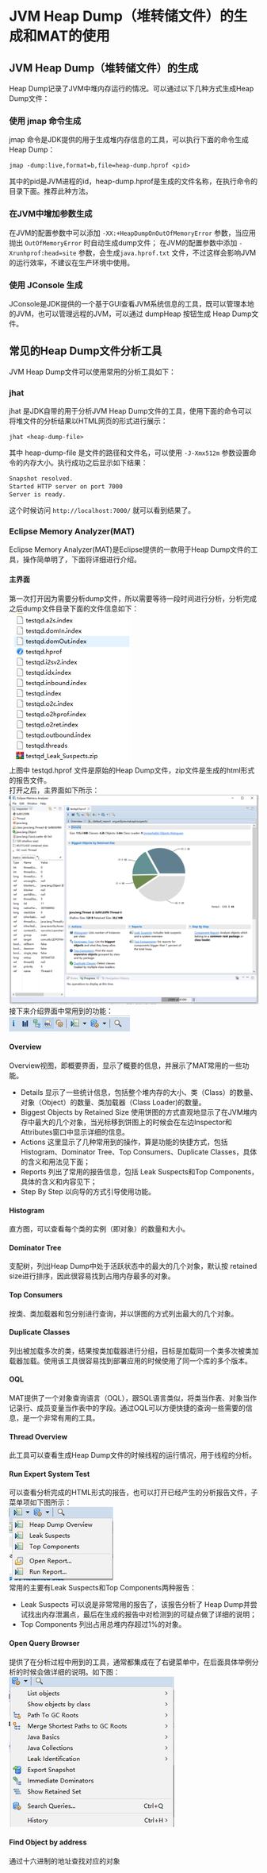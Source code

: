 # JVM Heap Dump（堆转储文件）的生成和MAT的使用
## JVM Heap Dump（堆转储文件）的生成
Heap Dump记录了JVM中堆内存运行的情况。可以通过以下几种方式生成Heap Dump文件：
### 使用 jmap 命令生成
jmap 命令是JDK提供的用于生成堆内存信息的工具，可以执行下面的命令生成Heap Dump：
```shell
jmap -dump:live,format=b,file=heap-dump.hprof <pid>
```
其中的pid是JVM进程的id，heap-dump.hprof是生成的文件名称，在执行命令的目录下面。推荐此种方法。
### 在JVM中增加参数生成
在JVM的配置参数中可以添加 `-XX:+HeapDumpOnOutOfMemoryError` 参数，当应用抛出 `OutOfMemoryError` 时自动生成dump文件；
在JVM的配置参数中添加 `-Xrunhprof:head=site` 参数，会生成`java.hprof.txt` 文件，不过这样会影响JVM的运行效率，不建议在生产环境中使用。
### 使用 JConsole 生成
JConsole是JDK提供的一个基于GUI查看JVM系统信息的工具，既可以管理本地的JVM，也可以管理远程的JVM，可以通过 dumpHeap 按钮生成 Heap Dump文件。

## 常见的Heap Dump文件分析工具
JVM Heap Dump文件可以使用常用的分析工具如下：
### jhat
jhat 是JDK自带的用于分析JVM Heap Dump文件的工具，使用下面的命令可以将堆文件的分析结果以HTML网页的形式进行展示：
```
jhat <heap-dump-file>
```
其中 heap-dump-file 是文件的路径和文件名，可以使用 `-J-Xmx512m` 参数设置命令的内存大小。执行成功之后显示如下结果：
```
Snapshot resolved.
Started HTTP server on port 7000
Server is ready.
```
这个时候访问 `http://localhost:7000/` 就可以看到结果了。

### Eclipse Memory Analyzer(MAT)
Eclipse Memory Analyzer(MAT)是Eclipse提供的一款用于Heap Dump文件的工具，操作简单明了，下面将详细进行介绍。
#### 主界面
第一次打开因为需要分析dump文件，所以需要等待一段时间进行分析，分析完成之后dump文件目录下面的文件信息如下：  
<img src="https://github.com/Faep1008/Study-Note/blob/master/notes/20200702/img/MAT1.png" />  
上图中 testqd.hprof 文件是原始的Heap Dump文件，zip文件是生成的html形式的报告文件。  
打开之后，主界面如下所示：  
<img src="https://github.com/Faep1008/Study-Note/blob/master/notes/20200702/img/MAT2.png" />  
接下来介绍界面中常用到的功能：  
<img src="https://github.com/Faep1008/Study-Note/blob/master/notes/20200702/img/MAT3.png" />  

#### Overview
Overview视图，即概要界面，显示了概要的信息，并展示了MAT常用的一些功能。  

- Details 显示了一些统计信息，包括整个堆内存的大小、类（Class）的数量、对象（Object）的数量、类加载器（Class Loader)的数量。
- Biggest Objects by Retained Size 使用饼图的方式直观地显示了在JVM堆内存中最大的几个对象，当光标移到饼图上的时候会在左边Inspector和Attributes窗口中显示详细的信息。
- Actions 这里显示了几种常用到的操作，算是功能的快捷方式，包括 Histogram、Dominator Tree、Top Consumers、Duplicate Classes，具体的含义和用法见下面；
- Reports 列出了常用的报告信息，包括 Leak Suspects和Top Components，具体的含义和内容见下；
- Step By Step 以向导的方式引导使用功能。
  
#### Histogram
直方图，可以查看每个类的实例（即对象）的数量和大小。
#### Dominator Tree
支配树，列出Heap Dump中处于活跃状态中的最大的几个对象，默认按 retained size进行排序，因此很容易找到占用内存最多的对象。
#### Top Consumers 
按类、类加载器和包分别进行查询，并以饼图的方式列出最大的几个对象。
#### Duplicate Classes 
列出被加载多次的类，结果按类加载器进行分组，目标是加载同一个类多次被类加载器加载。使用该工具很容易找到部署应用的时候使用了同一个库的多个版本。
#### OQL
MAT提供了一个对象查询语言（OQL），跟SQL语言类似，将类当作表、对象当作记录行、成员变量当作表中的字段。通过OQL可以方便快捷的查询一些需要的信息，是一个非常有用的工具。
#### Thread Overview
此工具可以查看生成Heap Dump文件的时候线程的运行情况，用于线程的分析。
#### Run Expert System Test
可以查看分析完成的HTML形式的报告，也可以打开已经产生的分析报告文件，子菜单项如下图所示：  
<img src="https://github.com/Faep1008/Study-Note/blob/master/notes/20200702/img/MAT4.png" />   
常用的主要有Leak Suspects和Top Components两种报告：
- Leak Suspects 可以说是非常常用的报告了，该报告分析了 Heap Dump并尝试找出内存泄漏点，最后在生成的报告中对检测到的可疑点做了详细的说明；
- Top Components 列出占用总堆内存超过1%的对象。  

#### Open Query Browser
提供了在分析过程中用到的工具，通常都集成在了右键菜单中，在后面具体举例分析的时候会做详细的说明。如下图：  
<img src="https://github.com/Faep1008/Study-Note/blob/master/notes/20200702/img/MAT5.png" />  
#### Find Object by address
通过十六进制的地址查找对应的对象
